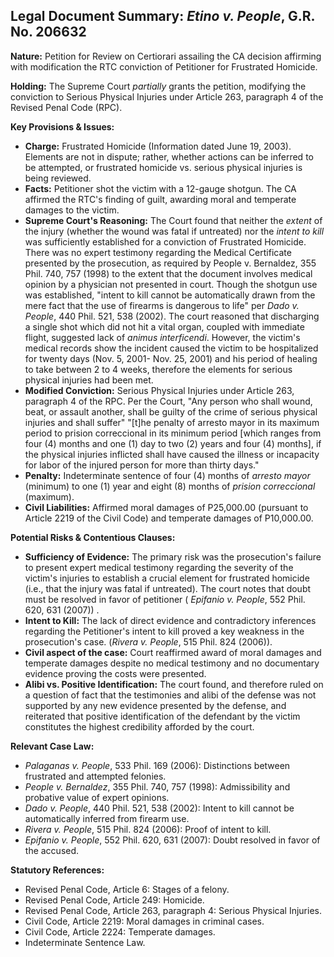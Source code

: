 ## Legal Document Summary: *Etino v. People*, G.R. No. 206632

**Nature:** Petition for Review on Certiorari assailing the CA decision affirming with modification the RTC conviction of Petitioner for Frustrated Homicide.

**Holding:** The Supreme Court *partially* grants the petition, modifying the conviction to Serious Physical Injuries under Article 263, paragraph 4 of the Revised Penal Code (RPC).

**Key Provisions & Issues:**

*   **Charge:** Frustrated Homicide (Information dated June 19, 2003). Elements are not in dispute; rather, whether actions can be inferred to be attempted, or frustrated homicide vs. serious physical injuries is being reviewed.
*   **Facts:** Petitioner shot the victim with a 12-gauge shotgun. The CA affirmed the RTC's finding of guilt, awarding moral and temperate damages to the victim.
*   **Supreme Court's Reasoning:** The Court found that neither the *extent* of the injury (whether the wound was fatal if untreated) nor the *intent to kill* was sufficiently established for a conviction of Frustrated Homicide. There was no expert testimony regarding the Medical Certificate presented by the prosecution, as required by People v. Bernaldez, 355 Phil. 740, 757 (1998) to the extent that the document involves medical opinion by a physician not presented in court. Though the shotgun use was established, "intent to kill cannot be automatically drawn from the mere fact that the use of firearms is dangerous to life" per *Dado v. People*, 440 Phil. 521, 538 (2002). The court reasoned that discharging a single shot which did not hit a vital organ, coupled with immediate flight, suggested lack of *animus interficendi*. However, the victim's medical records show the incident caused the victim to be hospitalized for twenty days (Nov. 5, 2001- Nov. 25, 2001) and his period of healing to take between 2 to 4 weeks, therefore the elements for serious physical injuries had been met.
*   **Modified Conviction:** Serious Physical Injuries under Article 263, paragraph 4 of the RPC. Per the Court, "Any person who shall wound, beat, or assault another, shall be guilty of the crime of serious physical injuries and shall suffer" "[t]he penalty of arresto mayor in its maximum period to prision correccional in its minimum period [which ranges from four (4) months and one (1) day to two (2) years and four (4) months], if the physical injuries inflicted shall have caused the illness or incapacity for labor of the injured person for more than thirty days."
*   **Penalty:** Indeterminate sentence of four (4) months of *arresto mayor* (minimum) to one (1) year and eight (8) months of *prision correccional* (maximum).
*   **Civil Liabilities:** Affirmed moral damages of P25,000.00 (pursuant to Article 2219 of the Civil Code) and temperate damages of P10,000.00.

**Potential Risks & Contentious Clauses:**

*   **Sufficiency of Evidence:** The primary risk was the prosecution's failure to present expert medical testimony regarding the severity of the victim's injuries to establish a crucial element for frustrated homicide (i.e., that the injury was fatal if untreated). The court notes that doubt must be resolved in favor of petitioner ( *Epifanio v. People*, 552 Phil. 620, 631 (2007)) .
*   **Intent to Kill:** The lack of direct evidence and contradictory inferences regarding the Petitioner's intent to kill proved a key weakness in the prosecution's case. (*Rivera v. People*, 515 Phil. 824 (2006)).
*   **Civil aspect of the case:** Court reaffirmed award of moral damages and temperate damages despite no medical testimony and no documentary evidence proving the costs were presented.
*   **Alibi vs. Positive Identification:** The court found, and therefore ruled on a question of fact that the testimonies and alibi of the defense was not supported by any new evidence presented by the defense, and reiterated that positive identification of the defendant by the victim constitutes the highest credibility afforded by the court.

**Relevant Case Law:**

*   *Palaganas v. People*, 533 Phil. 169 (2006): Distinctions between frustrated and attempted felonies.
*   *People v. Bernaldez*, 355 Phil. 740, 757 (1998): Admissibility and probative value of expert opinions.
*   *Dado v. People*, 440 Phil. 521, 538 (2002): Intent to kill cannot be automatically inferred from firearm use.
*   *Rivera v. People*, 515 Phil. 824 (2006): Proof of intent to kill.
*   *Epifanio v. People*, 552 Phil. 620, 631 (2007): Doubt resolved in favor of the accused.

**Statutory References:**

*   Revised Penal Code, Article 6: Stages of a felony.
*   Revised Penal Code, Article 249: Homicide.
*   Revised Penal Code, Article 263, paragraph 4: Serious Physical Injuries.
*   Civil Code, Article 2219: Moral damages in criminal cases.
*   Civil Code, Article 2224: Temperate damages.
*   Indeterminate Sentence Law.

